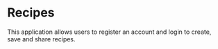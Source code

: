 # Recipes
This application allows users to register an account and login to create, save and share recipes.

